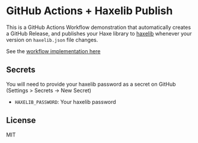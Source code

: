 # GitHub Actions + Haxelib Publish

This is a GitHub Actions Workflow demonstration that automatically creates a GitHub Release, and publishes your Haxe library to [haxelib](https://lib.haxe.org/) whenever your version on `haxelib.json` file changes.

See the [workflow implementation here](.github/workflows/release-and-publish.yml)

## Secrets

You will need to provide your haxelib password as a secret on GitHub (Settings > Secrets -> New Secret)

- `HAXELIB_PASSWORD`: Your haxelib password

## License

MIT